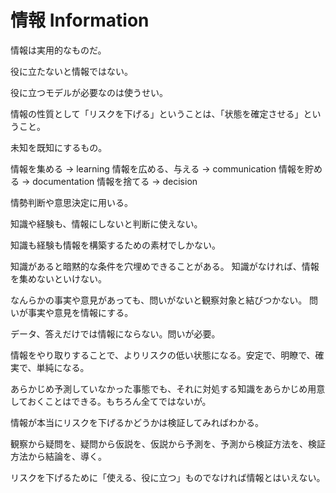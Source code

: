 # 情報 Information

情報は実用的なものだ。

役に立たないと情報ではない。

役に立つモデルが必要なのは使うせい。

情報の性質として「リスクを下げる」ということは、「状態を確定させる」ということ。

未知を既知にするもの。

情報を集める → learning
情報を広める、与える → communication
情報を貯める → documentation
情報を捨てる → decision

情勢判断や意思決定に用いる。

知識や経験も、情報にしないと判断に使えない。

知識も経験も情報を構築するための素材でしかない。

知識があると暗黙的な条件を穴埋めできることがある。
知識がなければ、情報を集めないといけない。

なんらかの事実や意見があっても、問いがないと観察対象と結びつかない。
問いが事実や意見を情報にする。

データ、答えだけでは情報にならない。問いが必要。

情報をやり取りすることで、よりリスクの低い状態になる。安定で、明瞭で、確実で、単純になる。

あらかじめ予測していなかった事態でも、それに対処する知識をあらかじめ用意しておくことはできる。もちろん全てではないが。

情報が本当にリスクを下げるかどうかは検証してみればわかる。

観察から疑問を、疑問から仮説を、仮説から予測を、予測から検証方法を、検証方法から結論を、導く。

リスクを下げるために「使える、役に立つ」ものでなければ情報とはいえない。
